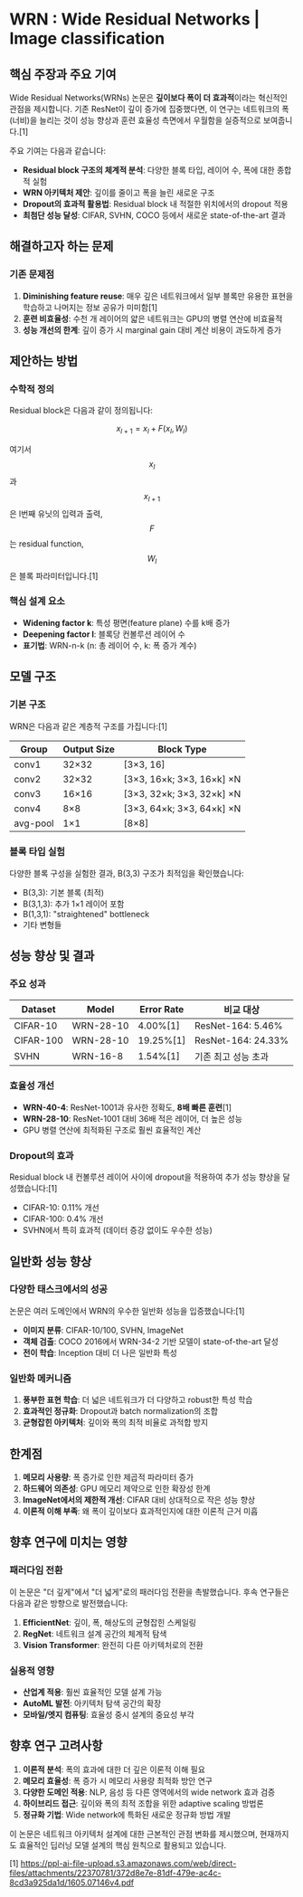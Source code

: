# WRN : Wide Residual Networks | Image classification

## 핵심 주장과 주요 기여

Wide Residual Networks(WRNs) 논문은 **깊이보다 폭이 더 효과적**이라는 혁신적인 관점을 제시합니다. 기존 ResNet이 깊이 증가에 집중했다면, 이 연구는 네트워크의 폭(너비)을 늘리는 것이 성능 향상과 훈련 효율성 측면에서 우월함을 실증적으로 보여줍니다.[1]

주요 기여는 다음과 같습니다:
- **Residual block 구조의 체계적 분석**: 다양한 블록 타입, 레이어 수, 폭에 대한 종합적 실험
- **WRN 아키텍처 제안**: 깊이를 줄이고 폭을 늘린 새로운 구조
- **Dropout의 효과적 활용법**: Residual block 내 적절한 위치에서의 dropout 적용
- **최첨단 성능 달성**: CIFAR, SVHN, COCO 등에서 새로운 state-of-the-art 결과

## 해결하고자 하는 문제

### 기존 문제점
1. **Diminishing feature reuse**: 매우 깊은 네트워크에서 일부 블록만 유용한 표현을 학습하고 나머지는 정보 공유가 미미함[1]
2. **훈련 비효율성**: 수천 개 레이어의 얇은 네트워크는 GPU의 병렬 연산에 비효율적
3. **성능 개선의 한계**: 깊이 증가 시 marginal gain 대비 계산 비용이 과도하게 증가

## 제안하는 방법

### 수학적 정의
Residual block은 다음과 같이 정의됩니다:

$$ x_{l+1} = x_l + F(x_l, W_l) $$

여기서 $$x_l$$과 $$x_{l+1}$$은 l번째 유닛의 입력과 출력, $$F$$는 residual function, $$W_l$$은 블록 파라미터입니다.[1]

### 핵심 설계 요소
- **Widening factor k**: 특성 평면(feature plane) 수를 k배 증가
- **Deepening factor l**: 블록당 컨볼루션 레이어 수
- **표기법**: WRN-n-k (n: 총 레이어 수, k: 폭 증가 계수)

## 모델 구조

### 기본 구조
WRN은 다음과 같은 계층적 구조를 가집니다:[1]

| Group | Output Size | Block Type |
|-------|-------------|------------|
| conv1 | 32×32 | [3×3, 16] |
| conv2 | 32×32 | [3×3, 16×k; 3×3, 16×k] ×N |
| conv3 | 16×16 | [3×3, 32×k; 3×3, 32×k] ×N |
| conv4 | 8×8 | [3×3, 64×k; 3×3, 64×k] ×N |
| avg-pool | 1×1 | [8×8] |

### 블록 타입 실험
다양한 블록 구성을 실험한 결과, B(3,3) 구조가 최적임을 확인했습니다:
- B(3,3): 기본 블록 (최적)
- B(3,1,3): 추가 1×1 레이어 포함
- B(1,3,1): "straightened" bottleneck
- 기타 변형들

## 성능 향상 및 결과

### 주요 성과

| Dataset | Model | Error Rate | 비교 대상 |
|---------|-------|-----------|----------|
| CIFAR-10 | WRN-28-10 | 4.00%[1] | ResNet-164: 5.46% |
| CIFAR-100 | WRN-28-10 | 19.25%[1] | ResNet-164: 24.33% |
| SVHN | WRN-16-8 | 1.54%[1] | 기존 최고 성능 초과 |

### 효율성 개선
- **WRN-40-4**: ResNet-1001과 유사한 정확도, **8배 빠른 훈련**[1]
- **WRN-28-10**: ResNet-1001 대비 36배 적은 레이어, 더 높은 성능
- GPU 병렬 연산에 최적화된 구조로 훨씬 효율적인 계산

### Dropout의 효과
Residual block 내 컨볼루션 레이어 사이에 dropout을 적용하여 추가 성능 향상을 달성했습니다:[1]
- CIFAR-10: 0.11% 개선
- CIFAR-100: 0.4% 개선
- SVHN에서 특히 효과적 (데이터 증강 없이도 우수한 성능)

## 일반화 성능 향상

### 다양한 태스크에서의 성공
논문은 여러 도메인에서 WRN의 우수한 일반화 성능을 입증했습니다:[1]

- **이미지 분류**: CIFAR-10/100, SVHN, ImageNet
- **객체 검출**: COCO 2016에서 WRN-34-2 기반 모델이 state-of-the-art 달성
- **전이 학습**: Inception 대비 더 나은 일반화 특성

### 일반화 메커니즘
1. **풍부한 표현 학습**: 더 넓은 네트워크가 더 다양하고 robust한 특성 학습
2. **효과적인 정규화**: Dropout과 batch normalization의 조합
3. **균형잡힌 아키텍처**: 깊이와 폭의 최적 비율로 과적합 방지

## 한계점

1. **메모리 사용량**: 폭 증가로 인한 제곱적 파라미터 증가
2. **하드웨어 의존성**: GPU 메모리 제약으로 인한 확장성 한계
3. **ImageNet에서의 제한적 개선**: CIFAR 대비 상대적으로 작은 성능 향상
4. **이론적 이해 부족**: 왜 폭이 깊이보다 효과적인지에 대한 이론적 근거 미흡

## 향후 연구에 미치는 영향

### 패러다임 전환
이 논문은 "더 깊게"에서 "더 넓게"로의 패러다임 전환을 촉발했습니다. 후속 연구들은 다음과 같은 방향으로 발전했습니다:

1. **EfficientNet**: 깊이, 폭, 해상도의 균형잡힌 스케일링
2. **RegNet**: 네트워크 설계 공간의 체계적 탐색
3. **Vision Transformer**: 완전히 다른 아키텍처로의 전환

### 실용적 영향
- **산업계 적용**: 훨씬 효율적인 모델 설계 가능
- **AutoML 발전**: 아키텍처 탐색 공간의 확장
- **모바일/엣지 컴퓨팅**: 효율성 중시 설계의 중요성 부각

## 향후 연구 고려사항

1. **이론적 분석**: 폭의 효과에 대한 더 깊은 이론적 이해 필요
2. **메모리 효율성**: 폭 증가 시 메모리 사용량 최적화 방안 연구
3. **다양한 도메인 적용**: NLP, 음성 등 다른 영역에서의 wide network 효과 검증
4. **하이브리드 접근**: 깊이와 폭의 최적 조합을 위한 adaptive scaling 방법론
5. **정규화 기법**: Wide network에 특화된 새로운 정규화 방법 개발

이 논문은 네트워크 아키텍처 설계에 대한 근본적인 관점 변화를 제시했으며, 현재까지도 효율적인 딥러닝 모델 설계의 핵심 원칙으로 활용되고 있습니다.

[1] https://ppl-ai-file-upload.s3.amazonaws.com/web/direct-files/attachments/22370781/372d8e7e-81df-479e-ac4c-8cd3a925da1d/1605.07146v4.pdf
